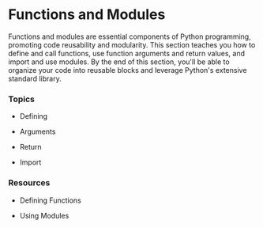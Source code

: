 # Functions and Modules

Functions and modules are essential components of Python programming, promoting code reusability and modularity. This section teaches you how to define and call functions, use function arguments and return values, and import and use modules. By the end of this section, you'll be able to organize your code into reusable blocks and leverage Python's extensive standard library.

### Topics

- Defining

- Arguments

- Return

- Import


### Resources

- Defining Functions

- Using Modules
